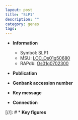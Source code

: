 ```yaml
---
layout: post
title: "SLP1"
description: ""
category: genes
tags: 
---
```


* **Information**  
    + Symbol: SLP1  
    + MSU: [LOC_Os01g50680](http://rice.uga.edu/cgi-bin/ORF_infopage.cgi?orf=LOC_Os01g50680)  
    + RAPdb: [Os01g0702300](http://rapdb.dna.affrc.go.jp/viewer/gbrowse_details/irgsp1?name=Os01g0702300)  

* **Publication**  

* **Genbank accession number**  

* **Key message**  

* **Connection**  

[//]: # * **Key figures**  


